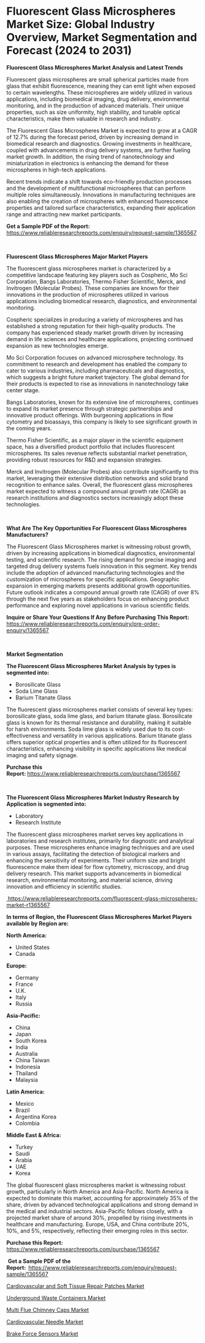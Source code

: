 <p><h1>Fluorescent Glass Microspheres Market Size: Global Industry Overview, Market Segmentation and Forecast (2024 to 2031)</h1></p><p><strong>Fluorescent Glass Microspheres Market Analysis and Latest Trends</strong></p>
<p><p>Fluorescent glass microspheres are small spherical particles made from glass that exhibit fluorescence, meaning they can emit light when exposed to certain wavelengths. These microspheres are widely utilized in various applications, including biomedical imaging, drug delivery, environmental monitoring, and in the production of advanced materials. Their unique properties, such as size uniformity, high stability, and tunable optical characteristics, make them valuable in research and industry.</p><p>The Fluorescent Glass Microspheres Market is expected to grow at a CAGR of 12.7% during the forecast period, driven by increasing demand in biomedical research and diagnostics. Growing investments in healthcare, coupled with advancements in drug delivery systems, are further fueling market growth. In addition, the rising trend of nanotechnology and miniaturization in electronics is enhancing the demand for these microspheres in high-tech applications.</p><p>Recent trends indicate a shift towards eco-friendly production processes and the development of multifunctional microspheres that can perform multiple roles simultaneously. Innovations in manufacturing techniques are also enabling the creation of microspheres with enhanced fluorescence properties and tailored surface characteristics, expanding their application range and attracting new market participants.</p></p>
<p><strong>Get a Sample PDF of the Report:&nbsp;</strong> <a href="https://www.reliableresearchreports.com/enquiry/request-sample/1365567?utm_campaign=13&utm_medium=2&utm_source=Github&utm_content=ia&utm_term=17112024&utm_id=fluorescent-glass-microspheres">https://www.reliableresearchreports.com/enquiry/request-sample/1365567</a></p>
<p>&nbsp;</p>
<p><strong>Fluorescent Glass Microspheres Major Market Players</strong></p>
<p><p>The fluorescent glass microspheres market is characterized by a competitive landscape featuring key players such as Cospheric, Mo Sci Corporation, Bangs Laboratories, Thermo Fisher Scientific, Merck, and Invitrogen (Molecular Probes). These companies are known for their innovations in the production of microspheres utilized in various applications including biomedical research, diagnostics, and environmental monitoring.</p><p>Cospheric specializes in producing a variety of microspheres and has established a strong reputation for their high-quality products. The company has experienced steady market growth driven by increasing demand in life sciences and healthcare applications, projecting continued expansion as new technologies emerge.</p><p>Mo Sci Corporation focuses on advanced microsphere technology. Its commitment to research and development has enabled the company to cater to various industries, including pharmaceuticals and diagnostics, which suggests a bright future market trajectory. The global demand for their products is expected to rise as innovations in nanotechnology take center stage.</p><p>Bangs Laboratories, known for its extensive line of microspheres, continues to expand its market presence through strategic partnerships and innovative product offerings. With burgeoning applications in flow cytometry and bioassays, this company is likely to see significant growth in the coming years.</p><p>Thermo Fisher Scientific, as a major player in the scientific equipment space, has a diversified product portfolio that includes fluorescent microspheres. Its sales revenue reflects substantial market penetration, providing robust resources for R&D and expansion strategies.</p><p>Merck and Invitrogen (Molecular Probes) also contribute significantly to this market, leveraging their extensive distribution networks and solid brand recognition to enhance sales. Overall, the fluorescent glass microspheres market expected to witness a compound annual growth rate (CAGR) as research institutions and diagnostics sectors increasingly adopt these technologies.</p></p>
<p>&nbsp;</p>
<p><strong>What Are The Key Opportunities For Fluorescent Glass Microspheres Manufacturers?</strong></p>
<p><p>The Fluorescent Glass Microspheres market is witnessing robust growth, driven by increasing applications in biomedical diagnostics, environmental testing, and scientific research. The rising demand for precise imaging and targeted drug delivery systems fuels innovation in this segment. Key trends include the adoption of advanced manufacturing technologies and the customization of microspheres for specific applications. Geographic expansion in emerging markets presents additional growth opportunities. Future outlook indicates a compound annual growth rate (CAGR) of over 8% through the next five years as stakeholders focus on enhancing product performance and exploring novel applications in various scientific fields.</p></p>
<p><strong>Inquire or Share Your Questions If Any Before Purchasing This Report:</strong> <a href="https://www.reliableresearchreports.com/enquiry/pre-order-enquiry/1365567?utm_campaign=13&utm_medium=2&utm_source=Github&utm_content=ia&utm_term=17112024&utm_id=fluorescent-glass-microspheres">https://www.reliableresearchreports.com/enquiry/pre-order-enquiry/1365567</a></p>
<p>&nbsp;</p>
<p><strong>Market Segmentation</strong></p>
<p><strong>The Fluorescent Glass Microspheres Market Analysis by types is segmented into:</strong></p>
<p><ul><li>Borosilicate Glass</li><li>Soda Lime Glass</li><li>Barium Titanate Glass</li></ul></p>
<p><p>The fluorescent glass microspheres market consists of several key types: borosilicate glass, soda lime glass, and barium titanate glass. Borosilicate glass is known for its thermal resistance and durability, making it suitable for harsh environments. Soda lime glass is widely used due to its cost-effectiveness and versatility in various applications. Barium titanate glass offers superior optical properties and is often utilized for its fluorescent characteristics, enhancing visibility in specific applications like medical imaging and safety signage.</p></p>
<p><strong>Purchase this Report:&nbsp;</strong><a href="https://www.reliableresearchreports.com/purchase/1365567?utm_campaign=13&utm_medium=2&utm_source=Github&utm_content=ia&utm_term=17112024&utm_id=fluorescent-glass-microspheres">https://www.reliableresearchreports.com/purchase/1365567</a></p>
<p>&nbsp;</p>
<p><strong>The Fluorescent Glass Microspheres Market Industry Research by Application is segmented into:</strong></p>
<p><ul><li>Laboratory</li><li>Research Institute</li></ul></p>
<p><p>The fluorescent glass microspheres market serves key applications in laboratories and research institutes, primarily for diagnostic and analytical purposes. These microspheres enhance imaging techniques and are used in various assays, facilitating the detection of biological markers and enhancing the sensitivity of experiments. Their uniform size and bright fluorescence make them ideal for flow cytometry, microscopy, and drug delivery research. This market supports advancements in biomedical research, environmental monitoring, and material science, driving innovation and efficiency in scientific studies.</p></p>
<p><a href="https://www.reliableresearchreports.com/fluorescent-glass-microspheres-market-r1365567?utm_campaign=13&utm_medium=2&utm_source=Github&utm_content=ia&utm_term=17112024&utm_id=fluorescent-glass-microspheres">&nbsp;https://www.reliableresearchreports.com/fluorescent-glass-microspheres-market-r1365567</a></p>
<p><strong>In terms of Region, the Fluorescent Glass Microspheres Market Players available by Region are:</strong></p>
<p>
    <p> <strong> North America: </strong>
        <ul>
            <li>United States</li>
            <li>Canada</li>
        </ul>
        </p> 
    <p> <strong> Europe: </strong>
        <ul>
            <li>Germany</li>
            <li>France</li>
            <li>U.K.</li>
            <li>Italy</li>
            <li>Russia</li>
        </ul>
        </p> 
    <p> <strong> Asia-Pacific: </strong>
        <ul>
            <li>China</li>
            <li>Japan</li>
            <li>South Korea</li>
            <li>India</li>
            <li>Australia</li>
            <li>China Taiwan</li>
            <li>Indonesia</li>
            <li>Thailand</li>
            <li>Malaysia</li>
        </ul>
        </p> 
    <p> <strong> Latin America: </strong>
        <ul>
            <li>Mexico</li>
            <li>Brazil</li>
            <li>Argentina Korea</li>
            <li>Colombia</li>
        </ul>
        </p> 
    <p> <strong> Middle East & Africa: </strong>
        <ul>
            <li>Turkey</li>
            <li>Saudi</li>
            <li>Arabia</li>
            <li>UAE</li>
            <li>Korea</li>
        </ul>
    </p>
    </p>
<p><p>The global fluorescent glass microspheres market is witnessing robust growth, particularly in North America and Asia-Pacific. North America is expected to dominate this market, accounting for approximately 35% of the share, driven by advanced technological applications and strong demand in the medical and industrial sectors. Asia-Pacific follows closely, with a projected market share of around 30%, propelled by rising investments in healthcare and manufacturing. Europe, USA, and China contribute 20%, 10%, and 5%, respectively, reflecting their emerging roles in this sector.</p></p>
<p><strong>Purchase this Report: </strong><a href="https://www.reliableresearchreports.com/purchase/1365567?utm_campaign=13&utm_medium=2&utm_source=Github&utm_content=ia&utm_term=17112024&utm_id=fluorescent-glass-microspheres">https://www.reliableresearchreports.com/purchase/1365567</a></p>
<p>&nbsp;<strong>Get a Sample PDF of the Report:&nbsp;&nbsp;</strong><a href="https://www.reliableresearchreports.com/enquiry/request-sample/1365567?utm_campaign=13&utm_medium=2&utm_source=Github&utm_content=ia&utm_term=17112024&utm_id=fluorescent-glass-microspheres">https://www.reliableresearchreports.com/enquiry/request-sample/1365567</a></p>
<p><strong></strong></p>
<p><p><a href="https://issuu.com/reportprime-2/docs/cardiovascular-and-soft-tissue-repa_0ef33536deccf6?utm_campaign=13&utm_medium=2&utm_source=Github&utm_content=ia&utm_term=17112024&utm_id=fluorescent-glass-microspheres">Cardiovascular and Soft Tissue Repair Patches Market</a></p><p><a href="https://www.linkedin.com/pulse/regional-adaptations-global-underground-waste-containers-mpypf?utm_campaign=13&utm_medium=2&utm_source=Github&utm_content=ia&utm_term=17112024&utm_id=fluorescent-glass-microspheres">Underground Waste Containers Market</a></p><p><a href="https://www.linkedin.com/pulse/multi-flue-chimney-caps-market-forecasts-trends-impact-analysis-ntlmf?utm_campaign=13&utm_medium=2&utm_source=Github&utm_content=ia&utm_term=17112024&utm_id=fluorescent-glass-microspheres">Multi Flue Chimney Caps Market</a></p><p><a href="https://issuu.com/reportprime-2/docs/cardiovascular-needle-market-size-2_b91f54423aa3c2?utm_campaign=13&utm_medium=2&utm_source=Github&utm_content=ia&utm_term=17112024&utm_id=fluorescent-glass-microspheres">Cardiovascular Needle Market</a></p><p><a href="https://github.com/JakirUddin511/Market-Research-Report-List-1/blob/main/brake-force-sensors-market.md?utm_campaign=13&utm_medium=2&utm_source=Github&utm_content=ia&utm_term=17112024&utm_id=fluorescent-glass-microspheres">Brake Force Sensors Market</a></p></p>